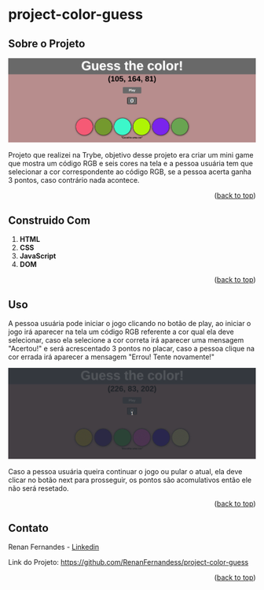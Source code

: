 <a name="readme-top"></a>
# project-color-guess

## Sobre o Projeto

![Color Guess Screen Shot](./projectImage.png)

Projeto que realizei na Trybe,  objetivo desse projeto era criar um mini game que mostra um código RGB e seis cores na tela e a pessoa usuária tem que selecionar a cor correspondente ao código RGB, se a pessoa acerta ganha 3 pontos, caso contrário nada acontece.

<p align="right">(<a href="#readme-top">back to top</a>)</p>

## Construido Com
 1. **HTML**
 2. **CSS**
 3. **JavaScript**
 4. **DOM**

<p align="right">(<a href="#readme-top">back to top</a>)</p>

## Uso

A pessoa usuária pode iniciar o jogo clicando no botão de play, ao iniciar o jogo irá aparecer na tela um código RGB referente a cor qual ela deve selecionar, caso ela selecione a cor correta irá aparecer uma mensagem "Acertou!" e será acrescentado 3 pontos no placar, caso a pessoa clique na cor errada irá aparecer a mensagem "Errou! Tente novamente!"

![Color Gess Gif](./projectGif.gif)

Caso a pessoa usuária queira continuar o jogo ou pular o atual, ela deve clicar no botão next para prosseguir, os pontos são acomulativos então ele não será resetado.

<p align="right">(<a href="#readme-top">back to top</a>)</p>

## Contato

Renan Fernandes - [Linkedin](https://www.linkedin.com/in/orenanfernandes/)

Link do Projeto: https://github.com/RenanFernandess/project-color-guess

<p align="right">(<a href="#readme-top">back to top</a>)</p>
